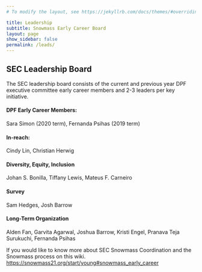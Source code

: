 ```yaml
---
# To modify the layout, see https://jekyllrb.com/docs/themes/#overriding-theme-defaults

title: Leadership
subtitle: Snowmass Early Career Board
layout: page
show_sidebar: false
permalink: /leads/
---
```


## SEC Leadership Board
The SEC leadership board consists of the current and previous year DPF executive committee early career members and 2-3 leaders per 
key initiative. 

#### DPF Early Career Members:
Sara Simon (2020 term), Fernanda Psihas (2019 term) 

#### In-reach:	
Cindy Lin, Christian Herwig

#### Diversity, Equity, Inclusion	
Johan S. Bonilla, Tiffany Lewis, Mateus F. Carneiro

#### Survey	
Sam Hedges, Josh Barrow

#### Long-Term Organization
Alden Fan, Garvita Agarwal, Joshua Barrow, Kristi Engel, Pranava Teja Surukuchi, Fernanda Psihas


If you would like to know more about SEC Snowmass Coordination and the Snowmass process on this wiki.
https://snowmass21.org/start/young#snowmass_early_career



